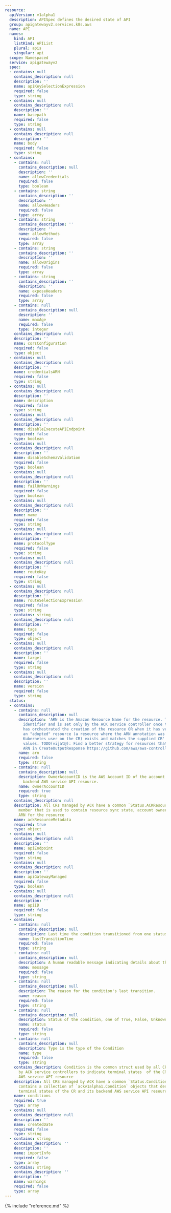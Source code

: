 ```yaml
---
resource:
  apiVersion: v1alpha1
  description: APISpec defines the desired state of API
  group: apigatewayv2.services.k8s.aws
  name: API
  names:
    kind: API
    listKind: APIList
    plural: apis
    singular: api
  scope: Namespaced
  service: apigatewayv2
  spec:
  - contains: null
    contains_description: null
    description: ''
    name: apiKeySelectionExpression
    required: false
    type: string
  - contains: null
    contains_description: null
    description: ''
    name: basepath
    required: false
    type: string
  - contains: null
    contains_description: null
    description: ''
    name: body
    required: false
    type: string
  - contains:
    - contains: null
      contains_description: null
      description: ''
      name: allowCredentials
      required: false
      type: boolean
    - contains: string
      contains_description: ''
      description: ''
      name: allowHeaders
      required: false
      type: array
    - contains: string
      contains_description: ''
      description: ''
      name: allowMethods
      required: false
      type: array
    - contains: string
      contains_description: ''
      description: ''
      name: allowOrigins
      required: false
      type: array
    - contains: string
      contains_description: ''
      description: ''
      name: exposeHeaders
      required: false
      type: array
    - contains: null
      contains_description: null
      description: ''
      name: maxAge
      required: false
      type: integer
    contains_description: null
    description: ''
    name: corsConfiguration
    required: false
    type: object
  - contains: null
    contains_description: null
    description: ''
    name: credentialsARN
    required: false
    type: string
  - contains: null
    contains_description: null
    description: ''
    name: description
    required: false
    type: string
  - contains: null
    contains_description: null
    description: ''
    name: disableExecuteAPIEndpoint
    required: false
    type: boolean
  - contains: null
    contains_description: null
    description: ''
    name: disableSchemaValidation
    required: false
    type: boolean
  - contains: null
    contains_description: null
    description: ''
    name: failOnWarnings
    required: false
    type: boolean
  - contains: null
    contains_description: null
    description: ''
    name: name
    required: false
    type: string
  - contains: null
    contains_description: null
    description: ''
    name: protocolType
    required: false
    type: string
  - contains: null
    contains_description: null
    description: ''
    name: routeKey
    required: false
    type: string
  - contains: null
    contains_description: null
    description: ''
    name: routeSelectionExpression
    required: false
    type: string
  - contains: string
    contains_description: null
    description: ''
    name: tags
    required: false
    type: object
  - contains: null
    contains_description: null
    description: ''
    name: target
    required: false
    type: string
  - contains: null
    contains_description: null
    description: ''
    name: version
    required: false
    type: string
  status:
  - contains:
    - contains: null
      contains_description: null
      description: 'ARN is the Amazon Resource Name for the resource. This is a globally-unique
        identifier and is set only by the ACK service controller once the controller
        has orchestrated the creation of the resource OR when it has verified that
        an "adopted" resource (a resource where the ARN annotation was set by the
        Kubernetes user on the CR) exists and matches the supplied CR''s Spec field
        values. TODO(vijat@): Find a better strategy for resources that do not have
        ARN in CreateOutputResponse https://github.com/aws/aws-controllers-k8s/issues/270'
      name: arn
      required: false
      type: string
    - contains: null
      contains_description: null
      description: OwnerAccountID is the AWS Account ID of the account that owns the
        backend AWS service API resource.
      name: ownerAccountID
      required: true
      type: string
    contains_description: null
    description: All CRs managed by ACK have a common `Status.ACKResourceMetadata`
      member that is used to contain resource sync state, account ownership, constructed
      ARN for the resource
    name: ackResourceMetadata
    required: true
    type: object
  - contains: null
    contains_description: null
    description: ''
    name: apiEndpoint
    required: false
    type: string
  - contains: null
    contains_description: null
    description: ''
    name: apiGatewayManaged
    required: false
    type: boolean
  - contains: null
    contains_description: null
    description: ''
    name: apiID
    required: false
    type: string
  - contains:
    - contains: null
      contains_description: null
      description: Last time the condition transitioned from one status to another.
      name: lastTransitionTime
      required: false
      type: string
    - contains: null
      contains_description: null
      description: A human readable message indicating details about the transition.
      name: message
      required: false
      type: string
    - contains: null
      contains_description: null
      description: The reason for the condition's last transition.
      name: reason
      required: false
      type: string
    - contains: null
      contains_description: null
      description: Status of the condition, one of True, False, Unknown.
      name: status
      required: false
      type: string
    - contains: null
      contains_description: null
      description: Type is the type of the Condition
      name: type
      required: false
      type: string
    contains_description: Condition is the common struct used by all CRDs managed
      by ACK service controllers to indicate terminal states  of the CR and its backend
      AWS service API resource
    description: All CRS managed by ACK have a common `Status.Conditions` member that
      contains a collection of `ackv1alpha1.Condition` objects that describe the various
      terminal states of the CR and its backend AWS service API resource
    name: conditions
    required: true
    type: array
  - contains: null
    contains_description: null
    description: ''
    name: createdDate
    required: false
    type: string
  - contains: string
    contains_description: ''
    description: ''
    name: importInfo
    required: false
    type: array
  - contains: string
    contains_description: ''
    description: ''
    name: warnings
    required: false
    type: array
---
```

{% include "reference.md" %}
